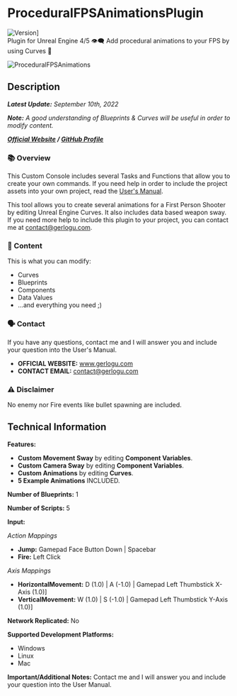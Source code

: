 # ProceduralFPSAnimationsPlugin
![Version](https://img.shields.io/badge/Version-1.0.1-3FB911?style=flat&logo&logoColor=white&labelColor=4d4d4d)]</br>
Plugin for Unreal Engine 4/5 👁‍🗨 Add procedural animations to your FPS by using Curves 🔫

![ProceduralFPSAnimations](https://user-images.githubusercontent.com/55363746/194785357-071ad9f7-0fd5-4f31-81df-059f5b27007a.jpg)

## Description
***Latest Update:*** _September 10th, 2022_

***Note:*** _A good understanding of Blueprints & Curves will be useful in order to modify content._

***[Official Website](https://gerlogu.com) / [GitHub Profile](https://github.com/gerlogu)***


### 📚 Overview

This Custom Console includes several Tasks and Functions that allow you to create your own commands. If you need help in order to include the project assets into your own project, read the [User's Manual](https://gerlogu.com/wp-content/uploads/2022/04/Custom-In-Game-Console-Users-Manual.pdf).

This tool allows you to create several animations for a First Person Shooter by editing Unreal Engine Curves. It also includes data based weapon sway. If you need more help to include this plugin to your project, you can contact me at contact@gerlogu.com.

### 📣 Content

This is what you can modify:

- Curves
- Blueprints
- Components
- Data Values
- ...and everything you need ;)

### 🗣 Contact

If you have any questions, contact me and I will answer you and include your question into the User's Manual.

- **OFFICIAL WEBSITE:** www.gerlogu.com
- **CONTACT EMAIL:** contact@gerlogu.com

### ⚠ Disclaimer

No enemy nor Fire events like bullet spawning are included.

## Technical Information

**Features:**

- **Custom Movement Sway** by editing **Component Variables**.
- **Custom Camera Sway** by editing **Component Variables**.
- **Custom Animations** by editing **Curves**.
- **5 Example Animations** INCLUDED.

**Number of Blueprints:** 1

**Number of Scripts:** 5

**Input:**

*Action Mappings*
- **Jump:** Gamepad Face Button Down | Spacebar
- **Fire:** Left Click

*Axis Mappings*
- **HorizontalMovement:** D (1.0) | A (-1.0) | Gamepad Left Thumbstick X-Axis (1.0)]
- **VerticalMovement:** W (1.0) | S (-1.0) | Gamepad Left Thumbstick Y-Axis (1.0)]

**Network Replicated:** No

**Supported Development Platforms:**

- Windows
- Linux
- Mac

**Important/Additional Notes:** Contact me and I will answer you and include your question into the User Manual.
